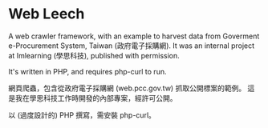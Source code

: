 Web Leech
===================================

A web crawler framework, with an example to harvest data from Goverment e-Procurement System, Taiwan (政府電子採購網).
It was an internal project at Imlearning (學思科技), published with permission.

It's written in PHP, and requires php-curl to run.

網頁爬蟲，包含從政府電子採購網 (web.pcc.gov.tw) 抓取公開標案的範例。
這是我在學思科技工作時開發的內部專案，經許可公開。

以 (過度設計的) PHP 撰寫，需安裝 php-curl。


